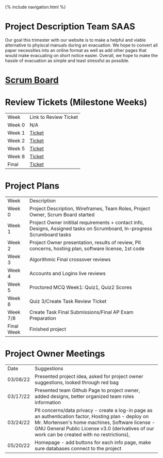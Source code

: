 {% include navigation.html %}

# Project Description Team SAAS
Our goal this trimester with our website is to make a helpful and viable alternative to phyiscal manuals during an evacuation. We hope to convert all paper necessities into an online format as well as add other pages that would make evacuating on short notice easier. Overall, we hope to make the hassle of evacuation as simple and least stressful as possible.

# [Scrum Board](https://github.com/sarayu-pr11/saas/projects/1)

# Review Tickets (Milestone Weeks)
 <table>
  <tr>
    <td> Week</td>
    <td> Link to Review Ticket </td>
  </tr>
  <tr>
    <td> Week 0 </td>
    <td> N/A </td>
  </tr>
  <tr>
    <td> Week 1 </td>
    <td> <a href="https://github.com/sarayu-pr11/saas/projects/1#card-79290897">Ticket</a></td>
  </tr>
   <tr>
    <td> Week 2 </td>
    <td> <a href="https://github.com/sarayu-pr11/saas/projects/1#card-79630639">Ticket</a></td>
    <tr>
    <td> Week 5 </td>
    <td> <a href="https://github.com/sarayu-pr11/saas/issues/12#issue-1207866734">Ticket</a></td>
  </tr>
   <tr>
    <td> Week 8 </td>
    <td> <a href="https://github.com/sarayu-pr11/saas/issues/17#issue-1234342430">Ticket</a></td>
  </tr>
   <tr>
    <td> Final</td>
    <td> <a href="https://github.com/sarayu-pr11/saas/projects/1#card-82683752)">Ticket</a></td>
  </tr>
 </table>
  

# Project Plans
 <table>
  <tr>
    <td> Week</td>
    <td> Description </td>
  </tr>
  <tr>
    <td> Week 0 </td>
    <td> Project Description, Wireframes, Team Roles, Project Owner, Scrum Board started </td>
  </tr>
  <tr>
    <td> Week 1 </td>
    <td> Project Owner inititial requirements + contact info, Designs, Assigned tasks on Scrumboard, In-progress Scrumboard tasks </td>
  </tr>
    <tr>
    <td> Week 2 </td>
    <td> Project Owner presentation, results of review, PII concerns, hosting plan, software license, 1st code </td>
  </tr>
    <tr>
    <td> Week 3 </td>
    <td> Algorithmic Final crossover reviews </td>
  </tr>
  </tr>
    <tr>
    <td> Week 4 </td>
    <td> Accounts and Logins live reviews </td>
  </tr>
  </tr>
    <tr>
    <td> Week 5 </td>
    <td> Proctored MCQ Week1: Quiz1, Quiz2 Scores </td>
  </tr>
  </tr>
    <tr>
    <td> Week 6 </td>
    <td> Quiz 3/Create Task Review Ticket </td>
  </tr>
    </tr>
  </tr>
    <tr>
    <td> Week 7/8 </td>
    <td> Create Task Final Submissions/Final AP Exam Preparation </td>
    </tr>
    <tr>
    <td> Final Week </td>
    <td> Finished project </td>
    </tr>
</table>
  
  
# Project Owner Meetings
 <table>
  <tr>
    <td> Date</td>
    <td> Suggestions </td>
  </tr>
  <tr>
    <td> 03/08/22 </td>
    <td> Presented project idea, asked for project owner suggestions, looked through red bag </td>
  </tr>
  <tr>
    <td> 03/17/22 </td>
    <td> Presented team Github Page to project owner, added designs, better organized team roles information </td>
  </tr>
  <tr>
    <td> 03/24/22 </td>
    <td> PII concerns/data privacy - create a log-in page as an authentication factor, Hosting plan - deploy on Mr. Mortensen's home machines, Software license - GNU General Public License v3.0 (derivatives of our work can be created with no restrictions),  </td>
  </tr>
  <tr>
    <td> 05/20/22 </td>
    <td> Homepage - add buttons for each info page, make sure databases connect to the project </td>
  </tr>
  </table>
